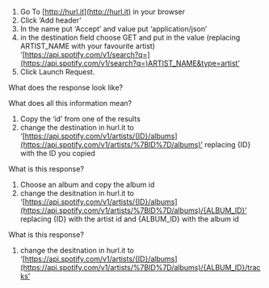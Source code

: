 1. Go To [http://hurl.it](http://hurl.it) in your browser 
2. Click ‘Add header’ 
3. In the name put ‘Accept’ and value put ‘application/json’ 
4. in the destination field choose GET and put in the value (replacing ARTIST_NAME with your favourite artist) ‘[https://api.spotify.com/v1/search?q=](https://api.spotify.com/v1/search?q=)ARTIST_NAME&type=artist’ 
5. Click Launch Request. 

What does the response look like?

What does all this information mean?  

1. Copy the ‘id’ from one of the results 
2. change the destination in hurl.it to ‘[https://api.spotify.com/v1/artists/{ID}/albums](https://api.spotify.com/v1/artists/%7BID%7D/albums)’ replacing {ID} with the ID you copied 

What is this response?

1. Choose an album and copy the album id 
2. change the desitnation in hurl.it to ‘[https://api.spotify.com/v1/artists/{ID}/albums](https://api.spotify.com/v1/artists/%7BID%7D/albums)/{ALBUM_ID}’ replacing {ID} with the artist id and {ALBUM_ID} with the album id 

What is this response?

1. change the desitnation in hurl.it to ‘[https://api.spotify.com/v1/artists/{ID}/albums](https://api.spotify.com/v1/artists/%7BID%7D/albums)/{ALBUM_ID}/tracks’